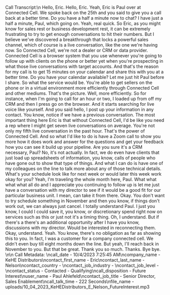 Call Transcript:\n Hello, Eric. Hello, Eric. Yeah, Eric is Paul over at Connected Cell. We spoke back on the 25th and you said to give you a call back at a better time. Do you have a half a minute now to chat? I have just a half a minute, Paul, which going on. Yeah, real quick. So Eric, as you might know for sales rest or business development rest, it can be extremely frustrating to try to get enough conversations to hit their numbers. But I believe we've discovered a breakthrough that locks a powerful sales channel, which of course is a live conversation, like the one we're having now. So Connected Cell, we're not a dealer or CRM or data provider. Connected Cell is a browser system that you use whenever you're going to follow up with clients on the phone or better yet when you're prospecting in what those live conversations with target accounts. And that's the reason for my call is to get 15 minutes on your calendar and share this with you at a better time. Do you have your calendar available? Let me just hit Paul before I share. So what the service would be. You're able to get sellers on the phone or in a virtual environment more efficiently through Connected Cell and other mediums. That's the picture. Well, more efficiently. So for instance, when I'm going to call for an hour or two, I loaded up from off my CRM and then I press go on the browser. And it starts searching for live voice like yourself. And you said hello, I post up your information in any contact. You know, notice if we have a previous conversation. The most important thing here Eric is that without Connected Cell, I'd be like you need a rep where I might get seven live conversations on average. You're not only my fifth live conversation in the past hour. That's the power of Connected Cell. And so what I'd like to do is have a Zoom call to show you more how it does work and answer for the questions and get your feedback how you can see it build up your pipeline. Are you sure it's a CRM necessary, Paul? No, it's not actually. In fact, we do even have clients that just load up spreadsheets of information, you know, calls of people who have gone out to show that type of things. And what I can do is have one of my colleagues on the line to talk more about any of those technical details. What's your schedule look like for next week or would later this week work okay for you? Yeah, I'm traveling the whole month here, Paul. What what what what all do and I appreciate you continuing to follow up is let me just have a conversation with my director to see if it would be a good fit for our particular business unit. I mean, can take it from there. Okay. You don't want to try schedule something in November and then you know, if things don't work out, we can always just cancel. I totally understand Paul. I just you know, I could I could save it, you know, or discretionary spend right now on services such as this or just not it's a timing thing. Oh, I understand. But if there's a there's an additional opportunity after I have you know, discussions with my director. Would be interested in reconnecting them. Okay, understand. Yeah. You know, there's no obligation as far as showing this to you. In fact, I was a customer for a company connected cell. We didn't even buy till eight months down the line. But yeah, I'll reach back in November to you. But that be great. Thank you so much. Thanks. Bye bye. \n\n Call Metadata: \ncall_date - 10/4/2023 7:25:45 AM\ncompany_name - KeHE Distributors\ncontact_first_name - Eric\ncontact_last_name - Nelson\ncontact_country - \ncontact_job_industry - \ncontact_job_level - \ncontact_status - Contacted - Qualifying\ncall_disposition - Future Interest\nuser_name - Paul Ahlefeld\ncontact_job_title - Senior Director, Sales Enablement\ncall_talk_time - 222 Seconds\nfile_name - uploads/10_04_2023_KeHEDistributors_E_Nelson_FutureInterest.mp3
